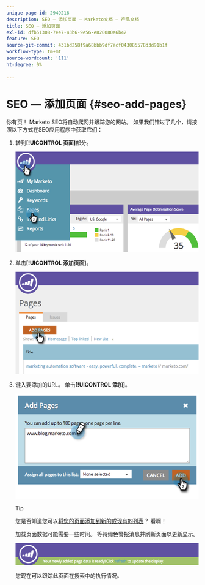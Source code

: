 ```yaml
---
unique-page-id: 2949216
description: SEO — 添加页面 — Marketo文档 — 产品文档
title: SEO — 添加页面
exl-id: dfb51308-7ee7-43b6-9e56-e820080a6b42
feature: SEO
source-git-commit: 431bd258f9a68bbb9df7acf043085578d3d91b1f
workflow-type: tm+mt
source-wordcount: '111'
ht-degree: 0%

---
```


# SEO — 添加页面 {#seo-add-pages}

你有页！ Marketo SEO将自动爬网并跟踪您的网站。 如果我们错过了几个，请按照以下方式在SEO应用程序中获取它们：

1. 转到&#x200B;**[!UICONTROL 页面]**&#x200B;部分。

   ![](assets/image2014-9-18-12-3a55-3a19.png)

1. 单击&#x200B;**[!UICONTROL 添加页面]**。

   ![](assets/image2014-9-18-12-3a55-3a53.png)

1. 键入要添加的URL。 单击&#x200B;**[!UICONTROL 添加]**。

   ![](assets/image2014-9-18-12-3a56-3a15.png)

   >[!TIP]
   >
   >您是否知道您可以[将您的页面添加到新的或现有的列表](/help/marketo/product-docs/additional-apps/seo/understanding-seo/seo-managing-lists.md)？ 看啊！

   加载页面数据可能需要一些时间。 等待绿色警报消息并刷新页面以更新显示。

   ![](assets/image2014-9-18-12-3a57-3a10.png)

   您现在可以跟踪此页面在搜索中的执行情况。
